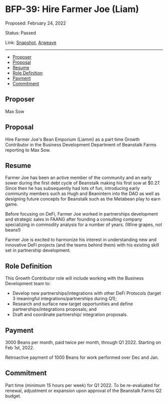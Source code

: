 # BFP-39: Hire Farmer Joe (Liam)

Proposed: February 24, 2022

Status: Passed

Link: [Snapshot](https://snapshot.org/#/beanstalkfarms.eth/proposal/0xd9e78b8a257b84dc485966ba112f9428690e5e725e70fcc714c4bdc035674bc3), [Arweave](https://arweave.net/ifZAthvgh-9X1SPvvYzDoxHuzzkPDRafArzQ2WIVX7o)

---

- [Proposer](#proposer)
- [Proposal](#proposal)
- [Resume](#resume)
- [Role Definition](#role-definition)
- [Payment](#payment)
- [Commitment](#commitment)

## Proposer

Max Sow

## Proposal

Hire Farmer Joe's Bean Emporium (Liamm) as a part time Growth Contributor in the Business Development Department of Beanstalk Farms reporting to Max Sow.

## Resume

Farmer Joe has been an active member of the community and an early sower during the first debt cycle of Beanstalk making his first sow at $0.27. Since then he has subsequently had lots of fun, introducing early community members such as Hugh and Beanintern into the DAO as well as designing future concepts for Beanstalk such as the Metabean play to earn game.

Before focusing on DeFi, Farmer Joe worked in partnerships development and strategic sales in FAANG after founding a consulting company specializing in commodity analysis for a number of years. (Wine grapes, not beans!)

Farmer Joe is excited to harmonize his interest in understanding new and innovative DeFi projects (and the teams behind them) with his existing skill set in partnership development.

## Role Definition

This Growth Contributor role will include working with the Business Development team to:

- Develop new partnerships/integrations with other DeFi Protocols (target 3 meaningful integrations/partnerships during Q1);
- Research and surface new target opportunities and define partnerships/integrations proposals; and
- Draft and coordinate partnership/ integration proposals.

## Payment

3000 Beans per month, paid twice per month, through Q1 2022. Starting on Feb 1st, 2022.

Retroactive payment of 1000 Beans for work performed over Dec and Jan.

## Commitment

Part time (minimum 15 hours per week) for Q1 2022. To be re-evaluated for renewal, adjustment or expansion upon approval of the Beanstalk Farms Q2 budget.
